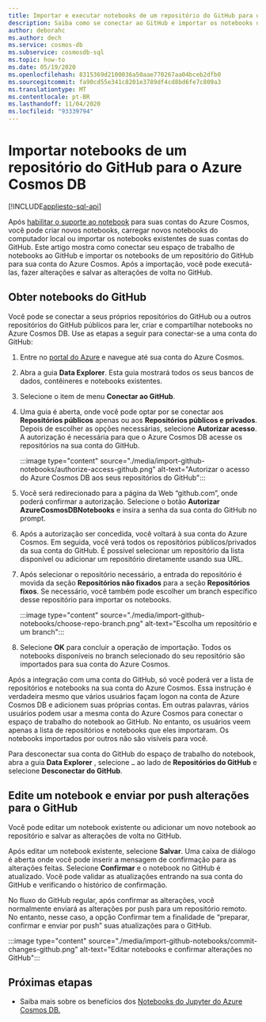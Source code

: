 ```yaml
---
title: Importar e executar notebooks de um repositório do GitHub para o Azure Cosmos DB
description: Saiba como se conectar ao GitHub e importar os notebooks de um repositório do GitHub para sua conta do Azure Cosmos. Após a importação, você pode executar, editar e salvar as alterações novamente no GitHub.
author: deborahc
ms.author: dech
ms.service: cosmos-db
ms.subservice: cosmosdb-sql
ms.topic: how-to
ms.date: 05/19/2020
ms.openlocfilehash: 8315369d2100036a50aae770267aa04bceb2dfb0
ms.sourcegitcommit: fa90cd55e341c8201e3789df4cd8bd6fe7c809a3
ms.translationtype: MT
ms.contentlocale: pt-BR
ms.lasthandoff: 11/04/2020
ms.locfileid: "93339794"
---
```

# <a name="import-notebooks-from-a-github-repo-into-azure-cosmos-db"></a>Importar notebooks de um repositório do GitHub para o Azure Cosmos DB
[!INCLUDE[appliesto-sql-api](includes/appliesto-sql-api.md)]

Após [habilitar o suporte ao notebook](enable-notebooks.md) para suas contas do Azure Cosmos, você pode criar novos notebooks, carregar novos notebooks do computador local ou importar os notebooks existentes de suas contas do GitHub. Este artigo mostra como conectar seu espaço de trabalho de notebooks ao GitHub e importar os notebooks de um repositório do GitHub para sua conta do Azure Cosmos. Após a importação, você pode executá-las, fazer alterações e salvar as alterações de volta no GitHub.

## <a name="get-notebooks-from-github"></a>Obter notebooks do GitHub

Você pode se conectar a seus próprios repositórios do GitHub ou a outros repositórios do GitHub públicos para ler, criar e compartilhar notebooks no Azure Cosmos DB. Use as etapas a seguir para conectar-se a uma conta do GitHub:

1. Entre no [portal do Azure](https://portal.azure.com/) e navegue até sua conta do Azure Cosmos.

1. Abra a guia **Data Explorer**. Esta guia mostrará todos os seus bancos de dados, contêineres e notebooks existentes.

1. Selecione o item de menu **Conectar ao GitHub**.

1. Uma guia é aberta, onde você pode optar por se conectar aos **Repositórios públicos** apenas ou aos **Repositórios públicos e privados**.  Depois de escolher as opções necessárias, selecione **Autorizar acesso**. A autorização é necessária para que o Azure Cosmos DB acesse os repositórios na sua conta do GitHub.

   :::image type="content" source="./media/import-github-notebooks/authorize-access-github.png" alt-text="Autorizar o acesso do Azure Cosmos DB aos seus repositórios do GitHub":::

1. Você será redirecionado para a página da Web “github.com”, onde poderá confirmar a autorização. Selecione o botão **Autorizar AzureCosmosDBNotebooks** e insira a senha da sua conta do GitHub no prompt.

1. Após a autorização ser concedida, você voltará à sua conta do Azure Cosmos. Em seguida, você verá todos os repositórios públicos/privados da sua conta do GitHub. É possível selecionar um repositório da lista disponível ou adicionar um repositório diretamente usando sua URL.

1. Após selecionar o repositório necessário, a entrada do repositório é movida da seção **Repositórios não fixados**  para a seção **Repositórios fixos**. Se necessário, você também pode escolher um branch específico desse repositório para importar os notebooks.

   :::image type="content" source="./media/import-github-notebooks/choose-repo-branch.png" alt-text="Escolha um repositório e um branch":::

1. Selecione **OK** para concluir a operação de importação. Todos os notebooks disponíveis no branch selecionado do seu repositório são importados para sua conta do Azure Cosmos.

Após a integração com uma conta do GitHub, só você poderá ver a lista de repositórios e notebooks na sua conta do Azure Cosmos. Essa instrução é verdadeira mesmo que vários usuários façam logon na conta de Azure Cosmos DB e adicionem suas próprias contas. Em outras palavras, vários usuários podem usar a mesma conta do Azure Cosmos para conectar o espaço de trabalho do notebook ao GitHub. No entanto, os usuários veem apenas a lista de repositórios e notebooks que eles importaram. Os notebooks importados por outros não são visíveis para você.

Para desconectar sua conta do GitHub do espaço de trabalho do notebook, abra a guia **Data Explorer** , selecione `…` ao lado de **Repositórios do GitHub** e selecione **Desconectar do GitHub**.

## <a name="edit-a-notebook-and-push-changes-to-github"></a>Edite um notebook e enviar por push alterações para o GitHub

Você pode editar um notebook existente ou adicionar um novo notebook ao repositório e salvar as alterações de volta no GitHub.

Após editar um notebook existente, selecione **Salvar**. Uma caixa de diálogo é aberta onde você pode inserir a mensagem de confirmação para as alterações feitas. Selecione **Confirmar** e o notebook no GitHub é atualizado. Você pode validar as atualizações entrando na sua conta do GitHub e verificando o histórico de confirmação.

No fluxo do GitHub regular, após confirmar as alterações, você normalmente enviará as alterações por push para um repositório remoto. No entanto, nesse caso, a opção Confirmar tem a finalidade de “preparar, confirmar e enviar por push” suas atualizações para o GitHub.

:::image type="content" source="./media/import-github-notebooks/commit-changes-github.png" alt-text="Editar notebooks e confirmar alterações no GitHub":::

## <a name="next-steps"></a>Próximas etapas

* Saiba mais sobre os benefícios dos [Notebooks do Jupyter do Azure Cosmos DB.](cosmosdb-jupyter-notebooks.md)

